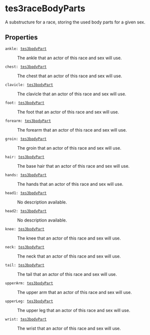 # tes3raceBodyParts

A substructure for a race, storing the used body parts for a given sex.

## Properties

<dl class="describe">
<dt><code class="descname">ankle: <a href="https://mwse.readthedocs.io/en/latest/lua/type/tes3bodyPart.html">tes3bodyPart</a></code></dt>
<dd>

The ankle that an actor of this race and sex will use.

</dd>
<dt><code class="descname">chest: <a href="https://mwse.readthedocs.io/en/latest/lua/type/tes3bodyPart.html">tes3bodyPart</a></code></dt>
<dd>

The chest that an actor of this race and sex will use.

</dd>
<dt><code class="descname">clavicle: <a href="https://mwse.readthedocs.io/en/latest/lua/type/tes3bodyPart.html">tes3bodyPart</a></code></dt>
<dd>

The clavicle that an actor of this race and sex will use.

</dd>
<dt><code class="descname">foot: <a href="https://mwse.readthedocs.io/en/latest/lua/type/tes3bodyPart.html">tes3bodyPart</a></code></dt>
<dd>

The foot that an actor of this race and sex will use.

</dd>
<dt><code class="descname">forearm: <a href="https://mwse.readthedocs.io/en/latest/lua/type/tes3bodyPart.html">tes3bodyPart</a></code></dt>
<dd>

The forearm that an actor of this race and sex will use.

</dd>
<dt><code class="descname">groin: <a href="https://mwse.readthedocs.io/en/latest/lua/type/tes3bodyPart.html">tes3bodyPart</a></code></dt>
<dd>

The groin that an actor of this race and sex will use.

</dd>
<dt><code class="descname">hair: <a href="https://mwse.readthedocs.io/en/latest/lua/type/tes3bodyPart.html">tes3bodyPart</a></code></dt>
<dd>

The base hair that an actor of this race and sex will use.

</dd>
<dt><code class="descname">hands: <a href="https://mwse.readthedocs.io/en/latest/lua/type/tes3bodyPart.html">tes3bodyPart</a></code></dt>
<dd>

The hands that an actor of this race and sex will use.

</dd>
<dt><code class="descname">head1: <a href="https://mwse.readthedocs.io/en/latest/lua/type/tes3bodyPart.html">tes3bodyPart</a></code></dt>
<dd>

No description available.

</dd>
<dt><code class="descname">head2: <a href="https://mwse.readthedocs.io/en/latest/lua/type/tes3bodyPart.html">tes3bodyPart</a></code></dt>
<dd>

No description available.

</dd>
<dt><code class="descname">knee: <a href="https://mwse.readthedocs.io/en/latest/lua/type/tes3bodyPart.html">tes3bodyPart</a></code></dt>
<dd>

The knee that an actor of this race and sex will use.

</dd>
<dt><code class="descname">neck: <a href="https://mwse.readthedocs.io/en/latest/lua/type/tes3bodyPart.html">tes3bodyPart</a></code></dt>
<dd>

The neck that an actor of this race and sex will use.

</dd>
<dt><code class="descname">tail: <a href="https://mwse.readthedocs.io/en/latest/lua/type/tes3bodyPart.html">tes3bodyPart</a></code></dt>
<dd>

The tail that an actor of this race and sex will use.

</dd>
<dt><code class="descname">upperArm: <a href="https://mwse.readthedocs.io/en/latest/lua/type/tes3bodyPart.html">tes3bodyPart</a></code></dt>
<dd>

The upper arm that an actor of this race and sex will use.

</dd>
<dt><code class="descname">upperLeg: <a href="https://mwse.readthedocs.io/en/latest/lua/type/tes3bodyPart.html">tes3bodyPart</a></code></dt>
<dd>

The upper leg that an actor of this race and sex will use.

</dd>
<dt><code class="descname">wrist: <a href="https://mwse.readthedocs.io/en/latest/lua/type/tes3bodyPart.html">tes3bodyPart</a></code></dt>
<dd>

The wrist that an actor of this race and sex will use.

</dd>
</dl>

